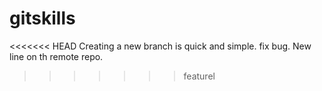# gitskills
<<<<<<< HEAD
Creating a new branch is quick and simple.
fix bug.
New line on th remote repo.
>>>>>>> featurel
